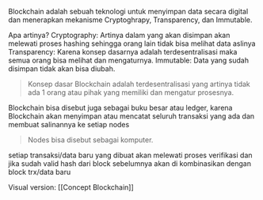 Blockchain adalah sebuah teknologi untuk menyimpan data secara digital dan menerapkan mekanisme Cryptoghrapy, Transparency, dan Immutable.

Apa artinya?
Cryptography: Artinya dalam yang akan disimpan akan melewati proses hashing sehingga orang lain tidak bisa melihat data aslinya
Transparency: Karena konsep dasarnya adalah terdesentralisasi maka semua orang bisa melihat dan mengaturnya.
Immutable: Data yang sudah disimpan tidak akan bisa diubah.

> Konsep dasar Blockchain adalah terdesentralisasi yang artinya tidak ada 1 orang atau pihak yang memiliki dan mengatur prosesnya.

Blockchain bisa disebut juga sebagai buku besar atau ledger, karena Blockchain akan menyimpan atau mencatat seluruh transaksi yang ada dan membuat salinannya ke setiap nodes

> Nodes bisa disebut sebagai komputer.

setiap transaksi/data baru yang dibuat akan melewati proses verifikasi dan jika sudah valid hash dari block sebelumnya akan di kombinasikan dengan block trx/data baru

Visual version: [[Concept Blockchain]]